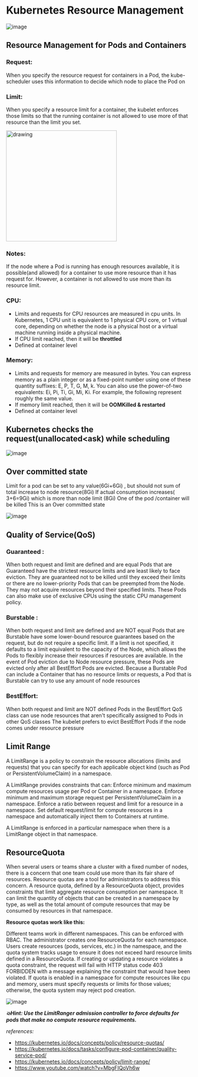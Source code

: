 # Kubernetes Resource Management

![image](https://github.com/naren4b/nks/assets/3488520/569a3368-f664-49d3-a5d1-02c72086a5e7)

## Resource Management for Pods and Containers

### Request:

When you specify the resource request for containers in a Pod, the kube-scheduler uses this information to decide which node to place the Pod on

### Limit:

When you specify a resource limit for a container, the kubelet enforces those limits so that the running container is not allowed to use more of that resource than the limit you set.

<img src="https://github.com/naren4b/nks/assets/3488520/32523112-a55c-4abe-b280-afa2c7eb579f" alt="drawing" width="300"/>

### Notes:

If the node where a Pod is running has enough resources available, it is possible(and allowed) for a container to use more resource than it has request for. However, a container is not allowed to use more than its resource limit.

### CPU:

- Limits and requests for CPU resources are measured in cpu units. In Kubernetes, 1 CPU unit is equivalent to 1 physical CPU core, or 1 virtual core, depending on whether the node is a physical host or a virtual machine running inside a physical machine.
- If CPU limit reached, then it will be **throttled**
- Defined at container level

### Memory:

- Limits and requests for memory are measured in bytes. You can express memory as a plain integer or as a fixed-point number using one of these quantity suffixes: E, P, T, G, M, k. You can also use the power-of-two equivalents: Ei, Pi, Ti, Gi, Mi, Ki. For example, the following represent roughly the same value.
- If memory limit reached, then it will be **OOMKilled & restarted**
- Defined at container level

## Kubernetes checks the request(unallocated<ask) while scheduling

![image](https://github.com/naren4b/nks/assets/3488520/569a3368-f664-49d3-a5d1-02c72086a5e7)

## Over committed state

Limit for a pod can be set to any value(6Gi+6Gi) , but should not sum of total increase to node resource(8Gi)
If actual consumption increases( 3+6=9Gi) which is more than node limit (8Gi) One of the pod /container will be killed
This is an Over committed state

![image](https://github.com/naren4b/nks/assets/3488520/56db6246-084a-4026-af49-a17de3df2670)

## Quality of Service(QoS)

### Guaranteed :

When both request and limit are defined and are equal
Pods that are Guaranteed have the strictest resource limits and are least likely to face eviction. They are guaranteed not to be killed until they exceed their limits or there are no lower-priority Pods that can be preempted from the Node. They may not acquire resources beyond their specified limits. These Pods can also make use of exclusive CPUs using the static CPU management policy.

### Burstable :

When both request and limit are defined and are NOT equal
Pods that are Burstable have some lower-bound resource guarantees based on the request, but do not require a specific limit. If a limit is not specified, it defaults to a limit equivalent to the capacity of the Node, which allows the Pods to flexibly increase their resources if resources are available. In the event of Pod eviction due to Node resource pressure, these Pods are evicted only after all BestEffort Pods are evicted. Because a Burstable Pod can include a Container that has no resource limits or requests, a Pod that is Burstable can try to use any amount of node resources

### BestEffort:

When both request and limit are NOT defined
Pods in the BestEffort QoS class can use node resources that aren't specifically assigned to Pods in other QoS classes
The kubelet prefers to evict BestEffort Pods if the node comes under resource pressure

## Limit Range

A LimitRange is a policy to constrain the resource allocations (limits and requests) that you can specify for each applicable object kind (such as Pod or PersistentVolumeClaim) in a namespace.

A LimitRange provides constraints that can:
Enforce minimum and maximum compute resources usage per Pod or Container in a namespace.
Enforce minimum and maximum storage request per PersistentVolumeClaim in a namespace.
Enforce a ratio between request and limit for a resource in a namespace.
Set default request/limit for compute resources in a namespace and automatically inject them to Containers at runtime.

A LimitRange is enforced in a particular namespace when there is a LimitRange object in that namespace.

## ResourceQuota

When several users or teams share a cluster with a fixed number of nodes, there is a concern that one team could use more than its fair share of resources.
Resource quotas are a tool for administrators to address this concern.
A resource quota, defined by a ResourceQuota object, provides constraints that limit aggregate resource consumption per namespace. It can limit the quantity of objects that can be created in a namespace by type, as well as the total amount of compute resources that may be consumed by resources in that namespace.

**Resource quotas work like this:**

Different teams work in different namespaces. This can be enforced with RBAC.
The administrator creates one ResourceQuota for each namespace.
Users create resources (pods, services, etc.) in the namespace, and the quota system tracks usage to ensure it does not exceed hard resource limits defined in a ResourceQuota.
If creating or updating a resource violates a quota constraint, the request will fail with HTTP status code 403 FORBIDDEN with a message explaining the constraint that would have been violated.
If quota is enabled in a namespace for compute resources like cpu and memory, users must specify requests or limits for those values; otherwise, the quota system may reject pod creation.

![image](https://github.com/user-attachments/assets/3536fa97-17e0-4214-a598-45cf8e349cb9)

**_💥Hint: Use the LimitRanger admission controller to force defaults for pods that make no compute resource requirements._**

_references:_

- https://kubernetes.io/docs/concepts/policy/resource-quotas/
- https://kubernetes.io/docs/tasks/configure-pod-container/quality-service-pod/
- https://kubernetes.io/docs/concepts/policy/limit-range/
- https://www.youtube.com/watch?v=MbgFIQoVh6w
